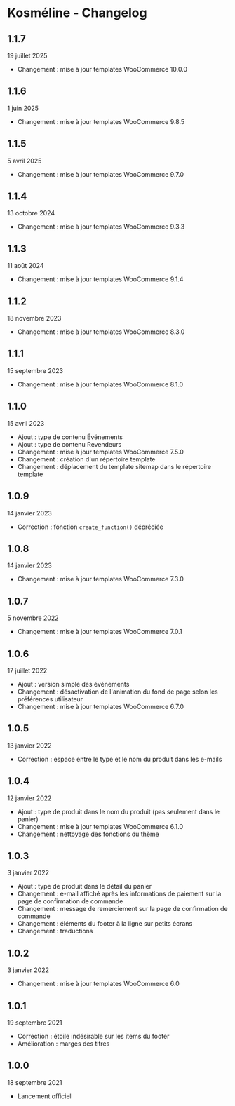 # Kosméline - Changelog

## 1.1.7

19 juillet 2025

* Changement : mise à jour templates WooCommerce 10.0.0

## 1.1.6

1 juin 2025

* Changement : mise à jour templates WooCommerce 9.8.5

## 1.1.5

5 avril 2025

* Changement : mise à jour templates WooCommerce 9.7.0

## 1.1.4

13 octobre 2024

* Changement : mise à jour templates WooCommerce 9.3.3

## 1.1.3

11 août 2024

* Changement : mise à jour templates WooCommerce 9.1.4

## 1.1.2

18 novembre 2023

* Changement : mise à jour templates WooCommerce 8.3.0

## 1.1.1

15 septembre 2023

* Changement : mise à jour templates WooCommerce 8.1.0

## 1.1.0

15 avril 2023

* Ajout : type de contenu Événements
* Ajout : type de contenu Revendeurs
* Changement : mise à jour templates WooCommerce 7.5.0
* Changement : création d'un répertoire template
* Changement : déplacement du template sitemap dans le répertoire template

## 1.0.9

14 janvier 2023

* Correction : fonction `create_function()` dépréciée

## 1.0.8

14 janvier 2023

* Changement : mise à jour templates WooCommerce 7.3.0

## 1.0.7

5 novembre 2022

* Changement : mise à jour templates WooCommerce 7.0.1

## 1.0.6

17 juillet 2022

* Ajout : version simple des événements
* Changement : désactivation de l'animation du fond de page selon les préférences utilisateur
* Changement : mise à jour templates WooCommerce 6.7.0

## 1.0.5

13 janvier 2022

* Correction : espace entre le type et le nom du produit dans les e-mails

## 1.0.4

12 janvier 2022

* Ajout : type de produit dans le nom du produit (pas seulement dans le panier)
* Changement : mise à jour templates WooCommerce 6.1.0
* Changement : nettoyage des fonctions du thème

## 1.0.3

3 janvier 2022

* Ajout : type de produit dans le détail du panier
* Changement : e-mail affiché après les informations de paiement sur la page de confirmation de commande
* Changement : message de remerciement sur la page de confirmation de commande
* Changement : éléments du footer à la ligne sur petits écrans
* Changement : traductions

## 1.0.2

3 janvier 2022

* Changement : mise à jour templates WooCommerce 6.0

## 1.0.1

19 septembre 2021

* Correction : étoile indésirable sur les items du footer
* Amélioration : marges des titres

## 1.0.0

18 septembre 2021

* Lancement officiel
